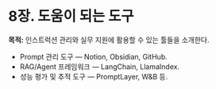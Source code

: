 # 8장. 도움이 되는 도구
**목적:** 인스트럭션 관리와 실무 지원에 활용할 수 있는 툴들을 소개한다.

- Prompt 관리 도구 — Notion, Obsidian, GitHub.
- RAG/Agent 프레임워크 — LangChain, LlamaIndex.
- 성능 평가 및 추적 도구 — PromptLayer, W&B 등.